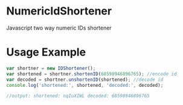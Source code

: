 # NumericIdShortener
Javascript two way numeric IDs shortener

# Usage Example
```javascript
var shortner = new IDShortener();
var shortened = shortner.shortenID(68598946896765); //encode id
var decoded = shortner.unshortenID(shortened); //decode id
console.log('shortened:', shortened, 'decoded:', decoded);

//output: shortened: nqIuXIWL decoded: 68598946896765
```
